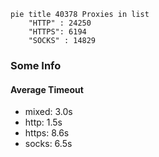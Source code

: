 
```mermaid
pie title 40378 Proxies in list
    "HTTP" : 24250
    "HTTPS": 6194
    "SOCKS" : 14829
```

### Some Info
#### Average Timeout

- mixed: 3.0s
- http: 1.5s
- https: 8.6s
- socks: 6.5s